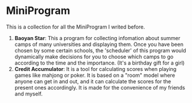 # MiniProgram
This is a collection for all the MiniProgram I writed before.
1. **Baoyan Star**:
   This a program for collecting infomation about summer camps of many universities and displaying them. Once you have been chosen by some certain schools, the 'scheduler' of this program would dynamically make decisions for you to choose which camps to go according to the time and the importance. (It's a birthday gift for a girl)
2. **Credit Accumulator**:
   It is a tool for calculating scores when playing games like mahjong or poker. It is based on a "room" model where anyone can get in and out, and it can calculate the scores for the present ones accordingly. It is made for the convenience of my friends and myself.
